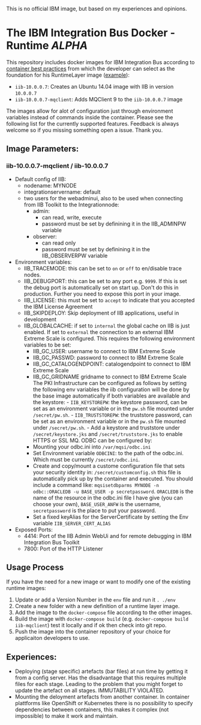 This is no official IBM image, but based on my experiences and opinions.

# The IBM Integration Bus Docker - Runtime *ALPHA*

This repository includes docker images for IBM Integration Bus according to [container best practices](http://developers.redhat.com/blog/2016/02/24/10-things-to-avoid-in-docker-containers/) 
from which the developer can select as the foundation for his RuntimeLayer image ([example](https://github.com/dennisseidel/iib-bestpractice-applications-template)):
- `iib-10.0.0.7`: Creates an Ubuntu 14.04 image with IIB in version `10.0.0.7`  
- `iib-10.0.0.7-mqclient`: Adds MQClient 9 to the `iib-10.0.0.7` image

The images allow for alot of configuration just through environment variables instead of commands inside the container. Please see the following list for the currently supported features.
Feedback is always welcome so if you missing something open a issue. Thank you.

## Image Parameters:

### iib-10.0.0.7-mqclient / iib-10.0.0.7

- Default config of IIB:
  - nodename: MYNODE
  - integrationservername: default
  - two users for the webadminui, also to be used when connecting from IIB Toolkit to the Integrationnode:
    - admin:
      - can read, write, execute
      - password must be set by definining it in the IIB_ADMINPW variable
    - observer:
      - can read only
      - password must be set by definining it in the IIB_OBSERVERPW variable
- Environment variables:
    - IIB_TRACEMODE: this can be set to `on` or `off` to en/disable trace nodes.
    - IIB_DEBUGPORT: this can be set to any port e.g. `9999`. If this is set the debug port is automatically set on start up. Don't do this in production. Further you need to expose this port in your image.  
    - IIB_LICENSE: this must be set to `accept` to indicate that you accepted the IBM License Agreement
    - IIB_SKIPDEPLOY: Skip deployment of IIB applications, useful in development
    - IIB_GLOBALCACHE: if set to `internal` the global cache on IIB is just enabled. If set to `external` the connection to an external IBM Extreme Scale is configured. This requires the following environment variables to be set:
      - IIB_GC_USER: username to connect to IBM Extreme Scale
      - IIB_GC_PASSWD: password to connect to IBM Extreme Scale
      - IIB_GC_CATALOGENDPOINT: catalogendpoint to connect to IBM Extreme Scale
      - IIB_GC_GRIDNAME gridname to connect to IBM Extreme Scale
		The PKI Infrastructure can be configured as follows by setting the following env variables the iib configuration will be done by the base image automatically if both variables are available and the keystore:
			- `IIB_KEYSTOREPW`: the keystore password, can be set as an environment variable or in the `pw.sh` file mounted under `/secret/pw.sh`.
			- `IIB_TRUSTSTOREPW`: the truststore password, can be set as an environment variable or in the `pw.sh` file mounted under `/secret/pw.sh`.
			- Add a keystore and truststore under `/secret/keystore.jks` and `/secret/truststore.jks` to enable HTTPS or SSL MQ.
    ODBC can be configured by: 
      - Mounting your odbc.ini into `/var/mqsi/odbc.ini`
      - Set Environment variable `ODBCINI`: to the path of the odbc.ini. Which must be currently `/secret/odbc.ini`.
      - Create and copy/mount a custome configuration file that sets your security identity in: `/secret/customconfig.sh` this file is automatically pick up by the container and executed. You
      should include a command like: `mqsisetdbparms MYNODE -n odbc::ORACLEDB -u BASE_USER -p secretpassword`. `ORACLEDB` is the name of the resource in the odbc.ini file I have give (you can choose your own),
      `BASE_USER_ANFW` is the username, `secretpassword` is the place to put your password.
      - Set a fixed keyAlias for the ServerCertificate by setting the Env variable `IIB_SERVER_CERT_ALIAS`
- Exposed Ports:
    - 4414: Port of the IIB Admin WebUi and for remote debugging in IBM Integration Bus Toolkit
    - 7800: Port of the HTTP Listener

## Usage Process
If you have the need for a new image or want to modify one of the existing runtime images:

1. Update or add a Version Number in the `env` file and run it `. ./env`
2. Create a new folder with a new definition of a runtime layer image.
3. Add the image to the `docker-compose` file according to the other images.
4. Build the image with `docker-compose build` (e.g. `docker-compose build iib-mqclient`) test it locally and if ok then check into git repo.
5. Push the image into the container repository of your choice for applicaiton developers to use.

## Experiences:
- Deploying (stage specific) artefacts (bar files) at run time by getting it from a config server. Has the disadvantage that this requires multiple files for each stage. Leading to the problem that you might forget to update the artefact on all stages. IMMUTABILITY VIOLATED.
- Mounting the deloyment artefacts from another container. In container plattforms like OpenShift or Kubernetes there is no possibility to specify dependencies between containers, this makes it complex (not impossible) to make it work and maintain.
